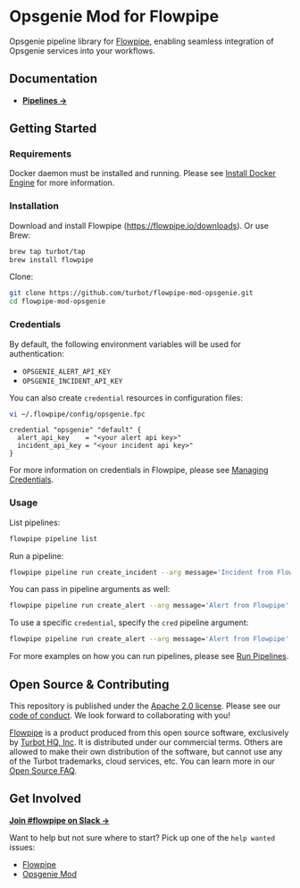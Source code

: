 # Opsgenie Mod for Flowpipe

Opsgenie pipeline library for [Flowpipe](https://flowpipe.io), enabling seamless integration of Opsgenie services into your workflows.

## Documentation

- **[Pipelines →](https://hub.flowpipe.io/mods/turbot/opsgenie/pipelines)**

## Getting Started

### Requirements

Docker daemon must be installed and running. Please see [Install Docker Engine](https://docs.docker.com/engine/install/) for more information.

### Installation

Download and install Flowpipe (https://flowpipe.io/downloads). Or use Brew:

```sh
brew tap turbot/tap
brew install flowpipe
```

Clone:

```sh
git clone https://github.com/turbot/flowpipe-mod-opsgenie.git
cd flowpipe-mod-opsgenie
```

### Credentials

By default, the following environment variables will be used for authentication:

- `OPSGENIE_ALERT_API_KEY`
- `OPSGENIE_INCIDENT_API_KEY`

You can also create `credential` resources in configuration files:

```sh
vi ~/.flowpipe/config/opsgenie.fpc
```

```hcl
credential "opsgenie" "default" {
  alert_api_key    = "<your alert api key>"
  incident_api_key = "<your incident api key>"
}

```

For more information on credentials in Flowpipe, please see [Managing Credentials](https://flowpipe.io/docs/run/credentials).

### Usage

List pipelines:

```sh
flowpipe pipeline list
```

Run a pipeline:

```sh
flowpipe pipeline run create_incident --arg message='Incident from Flowpipe'
```

You can pass in pipeline arguments as well:

```sh
flowpipe pipeline run create_alert --arg message='Alert from Flowpipe'
```

To use a specific `credential`, specify the `cred` pipeline argument:

```sh
flowpipe pipeline run create_alert --arg message='Alert from Flowpipe' --arg cred=opsgenie_prod
```

For more examples on how you can run pipelines, please see [Run Pipelines](https://flowpipe.io/docs/run/pipelines).

## Open Source & Contributing

This repository is published under the [Apache 2.0 license](https://www.apache.org/licenses/LICENSE-2.0). Please see our [code of conduct](https://github.com/turbot/.github/blob/main/CODE_OF_CONDUCT.md). We look forward to collaborating with you!

[Flowpipe](https://flowpipe.io) is a product produced from this open source software, exclusively by [Turbot HQ, Inc](https://turbot.com). It is distributed under our commercial terms. Others are allowed to make their own distribution of the software, but cannot use any of the Turbot trademarks, cloud services, etc. You can learn more in our [Open Source FAQ](https://turbot.com/open-source).

## Get Involved

**[Join #flowpipe on Slack →](https://flowpipe.io/community/join)**

Want to help but not sure where to start? Pick up one of the `help wanted` issues:

- [Flowpipe](https://github.com/turbot/flowpipe/labels/help%20wanted)
- [Opsgenie Mod](https://github.com/turbot/flowpipe-mod-opsgenie/labels/help%20wanted)

